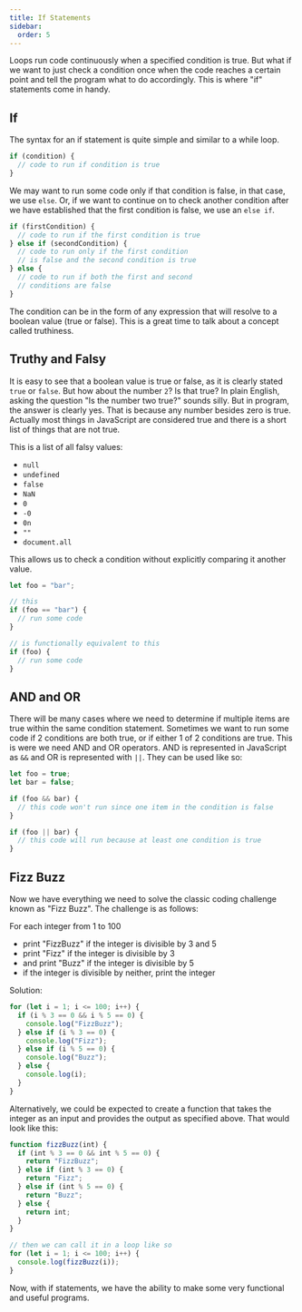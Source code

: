 ```yaml
---
title: If Statements
sidebar:
  order: 5
---
```


Loops run code continuously when a specified condition is true. But what if we want to just check a condition once when the code reaches a certain point and tell the program what to do accordingly. This is where "if" statements come in handy.

## If

The syntax for an if statement is quite simple and similar to a while loop.

```javascript
if (condition) {
  // code to run if condition is true
}
```

We may want to run some code only if that condition is false, in that case, we use `else`. Or, if we want to continue on to check another condition after we have established that the first condition is false, we use an `else if`.

```javascript
if (firstCondition) {
  // code to run if the first condition is true
} else if (secondCondition) {
  // code to run only if the first condition
  // is false and the second condition is true
} else {
  // code to run if both the first and second
  // conditions are false
}
```

The condition can be in the form of any expression that will resolve to a boolean value (true or false). This is a great time to talk about a concept called truthiness.

## Truthy and Falsy

It is easy to see that a boolean value is true or false, as it is clearly stated `true` or `false`. But how about the number `2`? Is that true? In plain English, asking the question "Is the number two true?" sounds silly. But in program, the answer is clearly yes. That is because any number besides zero is true. Actually most things in JavaScript are considered true and there is a short list of things that are not true.

This is a list of all falsy values:

- `null`
- `undefined`
- `false`
- `NaN`
- `0`
- `-0`
- `0n`
- `""`
- `document.all`

This allows us to check a condition without explicitly comparing it another value.

```javascript
let foo = "bar";

// this
if (foo == "bar") {
  // run some code
}

// is functionally equivalent to this
if (foo) {
  // run some code
}
```

## AND and OR

There will be many cases where we need to determine if multiple items are true within the same condition statement. Sometimes we want to run some code if 2 conditions are both true, or if either 1 of 2 conditions are true. This is were we need AND and OR operators. AND is represented in JavaScript as `&&` and OR is represented with `||`. They can be used like so:

```javascript
let foo = true;
let bar = false;

if (foo && bar) {
  // this code won't run since one item in the condition is false
}

if (foo || bar) {
  // this code will run because at least one condition is true
}
```

## Fizz Buzz

Now we have everything we need to solve the classic coding challenge known as "Fizz Buzz". The challenge is as follows:

For each integer from 1 to 100

- print "FizzBuzz" if the integer is divisible by 3 and 5
- print "Fizz" if the integer is divisible by 3
- and print "Buzz" if the integer is divisible by 5
- if the integer is divisible by neither, print the integer

Solution:

```javascript
for (let i = 1; i <= 100; i++) {
  if (i % 3 == 0 && i % 5 == 0) {
    console.log("FizzBuzz");
  } else if (i % 3 == 0) {
    console.log("Fizz");
  } else if (i % 5 == 0) {
    console.log("Buzz");
  } else {
    console.log(i);
  }
}
```

Alternatively, we could be expected to create a function that takes the integer as an input and provides the output as specified above. That would look like this:

```javascript
function fizzBuzz(int) {
  if (int % 3 == 0 && int % 5 == 0) {
    return "FizzBuzz";
  } else if (int % 3 == 0) {
    return "Fizz";
  } else if (int % 5 == 0) {
    return "Buzz";
  } else {
    return int;
  }
}

// then we can call it in a loop like so
for (let i = 1; i <= 100; i++) {
  console.log(fizzBuzz(i));
}
```

Now, with if statements, we have the ability to make some very functional and useful programs.
